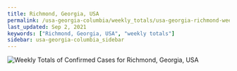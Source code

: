 ```yaml
---
title: Richmond, Georgia, USA
permalink: /usa-georgia-columbia/weekly_totals/usa-georgia-richmond-weekly_totals.html
last_updated: Sep 2, 2021
keywords: ["Richmond, Georgia, USA", "weekly totals"]
sidebar: usa-georgia-columbia_sidebar
---
```


![Weekly Totals of Confirmed Cases for Richmond, Georgia, USA](/covid_tracker/images/graphs/usa-georgia-richmond-weekly_totals_graph.png)
